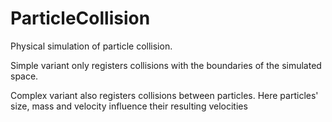 # ParticleCollision
Physical simulation of particle collision. 

Simple variant only registers collisions with the boundaries of the simulated space. 

Complex variant also registers collisions between particles. Here particles' size, mass and velocity 
influence their resulting velocities
